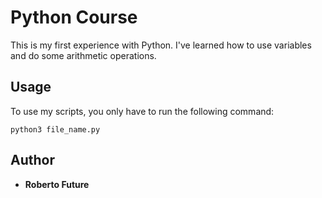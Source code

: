 # Python Course

This is my first experience with Python. I've learned how to use variables and do some arithmetic operations.

## Usage
To use my scripts, you only have to run the following command:
```
python3 file_name.py
```

## Author
-   **Roberto Future**